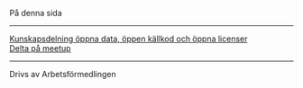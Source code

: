 På denna sida
<hr>

[Kunskapsdelning öppna data, öppen källkod och öppna licenser](home)  
[Delta på meetup](meetup)

<hr>

Drivs av Arbetsförmedlingen